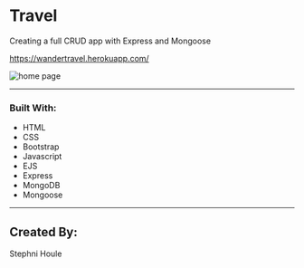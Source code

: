 # Travel
Creating a full CRUD app with Express and Mongoose


https://wandertravel.herokuapp.com/

![home page]("https://user-images.githubusercontent.com/53283802/68677378-05113300-052a-11ea-9a46-ee1725a68d2c.png")

---
### Built With:

* HTML 
* CSS
* Bootstrap
* Javascript
* EJS
* Express
* MongoDB
* Mongoose

---
## Created By:

Stephni Houle

